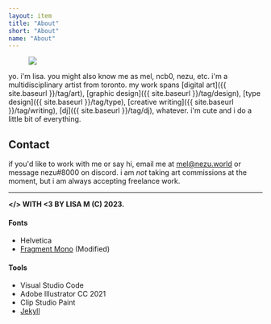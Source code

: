```yaml
---
layout: item
title: "About"
short: "About"
name: "About"
---
```


<figure class="float right">
  <img src="{{ site.baseurl }}/assets/img/lisa.jpg">
</figure>

<!-- ### who? -->

yo. i'm lisa. you might also know me as mel, ncb0, nezu, etc. i'm a multidisciplinary artist from toronto. my work spans [digital art]({{ site.baseurl }}/tag/art), [graphic design]({{ site.baseurl }}/tag/design), [type design]({{ site.baseurl }}/tag/type), [creative writing]({{ site.baseurl }}/tag/writing), [dj]({{ site.baseurl }}/tag/dj), whatever. i'm cute and i do a little bit of everything.

## Contact

if you'd like to work with me or say hi, email me at [mel@nezu.world](mailto:mel@nezu.world) or message nezu#8000 on discord. i am *not* taking art commissions at the moment, but i am always accepting freelance work.

<hr style="clear:none" />

<!-- * * * -->

<!-- ## nezu.world -->

**&lt;/&gt; WITH <3 BY LISA M (C) 2023.**

#### Fonts
- Helvetica
- [Fragment Mono](https://github.com/weiweihuanghuang/fragment-mono) (Modified)

#### Tools
- Visual Studio Code
- Adobe Illustrator CC 2021
- Clip Studio Paint
- [Jekyll](http://jekyllrb.com)

<!-- * * *

#### my buddies

<a class="banner clean" href="http://yogurt200.com">
  <img class="banner" src="{{ site.baseurl }}/assets/banner/sofa.png">
</a>
<a class="banner clean" href="http://pluslorem.wiki">
  <img class="banner" src="{{ site.baseurl }}/assets/banner/osa.png">
</a>
<a class="banner clean" href="https://melliebell.neocities.org/">
  <img class="banner" src="{{ site.baseurl }}/assets/banner/mellie.png">
</a>
<a class="banner clean" href="https://razerek.com">
  <img class="banner" src="{{ site.baseurl }}/assets/banner/razerek.gif">
</a>
<a class="banner clean" href="https://teamcpu.neocities.org/">
  <img class="banner" src="{{ site.baseurl }}/assets/banner/lyla.png">
</a> -->